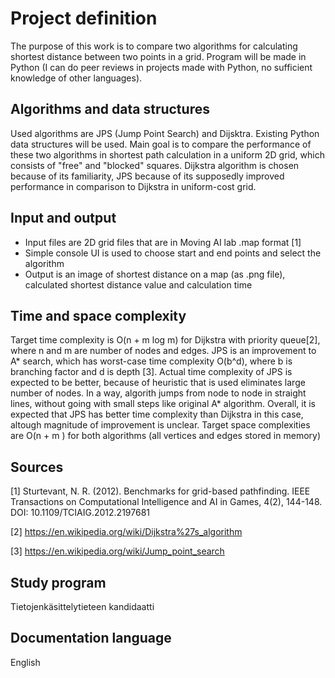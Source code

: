 # Project definition
The purpose of this work is to compare two algorithms for calculating shortest distance between two points in a grid. Program will be made in Python (I can do peer reviews in projects made with Python, no sufficient knowledge of other languages).

## Algorithms and data structures
Used algorithms are JPS (Jump Point Search) and Dijsktra. Existing Python data structures will be used. Main goal is to compare the performance of these two algorithms in shortest path calculation in a uniform 2D grid, which consists of "free" and "blocked" squares. Dijkstra algorithm is chosen because of its familiarity, JPS because of its supposedly improved performance in comparison to Dijkstra in uniform-cost grid.

## Input and output
* Input files are 2D grid files that are in Moving AI lab .map format [1]
* Simple console UI is used to choose start and end points and select the algorithm
* Output is an image of shortest distance on a map (as .png file), calculated shortest distance value and calculation time

## Time and space complexity
Target time complexity is O(n + m log m) for Dijkstra with priority queue[2], where n and m are number of nodes and edges. JPS is an improvement to A* search, which has worst-case time complexity O(b^d), where b is branching factor and d is depth [3]. Actual time complexity of JPS is expected to be better, because of heuristic that is used eliminates large number of nodes. In a way, algorith jumps from node to node in straight lines, without going with small steps like original A* algorithm. Overall, it is expected that JPS has better time complexity than Dijkstra in this case, altough magnitude of improvement is unclear.
Target space complexities are O(n + m ) for both algorithms (all vertices and edges stored in memory)

## Sources
[1] Sturtevant, N. R. (2012). Benchmarks for grid-based pathfinding. IEEE Transactions on Computational Intelligence and AI in Games, 4(2), 144-148. DOI: 10.1109/TCIAIG.2012.2197681

[2] https://en.wikipedia.org/wiki/Dijkstra%27s_algorithm

[3] https://en.wikipedia.org/wiki/Jump_point_search


## Study program
Tietojenkäsittelytieteen kandidaatti

## Documentation language
English

